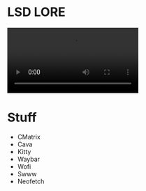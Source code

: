 # LSD LORE

![alt text](https://github.com/trulyexposed/LSD/blob/main/LSD/yes.mp4)

# Stuff 
- CMatrix
- Cava
- Kitty
- Waybar
- Wofi
- Swww
- Neofetch
